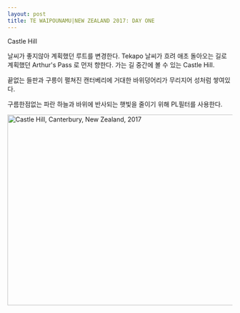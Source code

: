 ```yaml
---
layout: post
title: TE WAIPOUNAMU|NEW ZEALAND 2017: DAY ONE
---
```


Castle Hill

날씨가 좋지않아 계획했던 루트를 변경한다. Tekapo 날씨가 흐려 애초 돌아오는 길로 계획했던 Arthur's Pass 로 먼저 향한다. 가는 길 중간에 볼 수 있는 Castle Hill.

끝없는 들판과 구릉이 펼쳐진 캔터베리에 거대한 바위덩어리가 무리지어 성처럼 쌓여있다.

구름한점없는 파란 하늘과 바위에 반사되는 햇빛을 줄이기 위해 PL필터를 사용한다.
<div class="post">
<a data-flickr-embed="true"  href="https://www.flickr.com/photos/paulseo/34250301864/in/dateposted/" title="Castle Hill, Canterbury, New Zealand, 2017"><img src="https://c1.staticflickr.com/5/4233/34250301864_79c1369742_z.jpg" width="640" height="427" alt="Castle Hill, Canterbury, New Zealand, 2017"></a><script async src="//embedr.flickr.com/assets/client-code.js" charset="utf-8"></script>
</div>